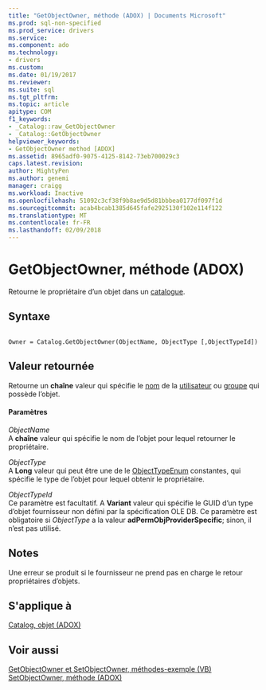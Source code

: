```yaml
---
title: "GetObjectOwner, méthode (ADOX) | Documents Microsoft"
ms.prod: sql-non-specified
ms.prod_service: drivers
ms.service: 
ms.component: ado
ms.technology:
- drivers
ms.custom: 
ms.date: 01/19/2017
ms.reviewer: 
ms.suite: sql
ms.tgt_pltfrm: 
ms.topic: article
apitype: COM
f1_keywords:
- _Catalog::raw_GetObjectOwner
- _Catalog::GetObjectOwner
helpviewer_keywords:
- GetObjectOwner method [ADOX]
ms.assetid: 8965adf0-9075-4125-8142-73eb700029c3
caps.latest.revision: 
author: MightyPen
ms.author: genemi
manager: craigg
ms.workload: Inactive
ms.openlocfilehash: 51092c3cf38f9b8ae9d5d81bbbea0177df097f1d
ms.sourcegitcommit: acab4bcab1385d645fafe2925130f102e114f122
ms.translationtype: MT
ms.contentlocale: fr-FR
ms.lasthandoff: 02/09/2018
---
```

# <a name="getobjectowner-method-adox"></a>GetObjectOwner, méthode (ADOX)
Retourne le propriétaire d’un objet dans un [catalogue](../../../ado/reference/adox-api/catalog-object-adox.md).  
  
## <a name="syntax"></a>Syntaxe  
  
```  
  
Owner = Catalog.GetObjectOwner(ObjectName, ObjectType [,ObjectTypeId])  
```  
  
## <a name="return-value"></a>Valeur retournée  
 Retourne un **chaîne** valeur qui spécifie le [nom](../../../ado/reference/adox-api/name-property-adox.md) de la [utilisateur](../../../ado/reference/adox-api/user-object-adox.md) ou [groupe](../../../ado/reference/adox-api/group-object-adox.md) qui possède l’objet.  
  
#### <a name="parameters"></a>Paramètres  
 *ObjectName*  
 A **chaîne** valeur qui spécifie le nom de l’objet pour lequel retourner le propriétaire.  
  
 *ObjectType*  
 A **Long** valeur qui peut être une de le [ObjectTypeEnum](../../../ado/reference/adox-api/objecttypeenum.md) constantes, qui spécifie le type de l’objet pour lequel obtenir le propriétaire.  
  
 *ObjectTypeId*  
 Ce paramètre est facultatif. A **Variant** valeur qui spécifie le GUID d’un type d’objet fournisseur non défini par la spécification OLE DB. Ce paramètre est obligatoire si *ObjectType* a la valeur **adPermObjProviderSpecific**; sinon, il n’est pas utilisé.  
  
## <a name="remarks"></a>Notes  
 Une erreur se produit si le fournisseur ne prend pas en charge le retour propriétaires d’objets.  
  
## <a name="applies-to"></a>S'applique à  
 [Catalog, objet (ADOX)](../../../ado/reference/adox-api/catalog-object-adox.md)  
  
## <a name="see-also"></a>Voir aussi  
 [GetObjectOwner et SetObjectOwner, méthodes-exemple (VB)](../../../ado/reference/adox-api/getobjectowner-and-setobjectowner-methods-example-vb.md)   
 [SetObjectOwner, méthode (ADOX)](../../../ado/reference/adox-api/setobjectowner-method.md)
